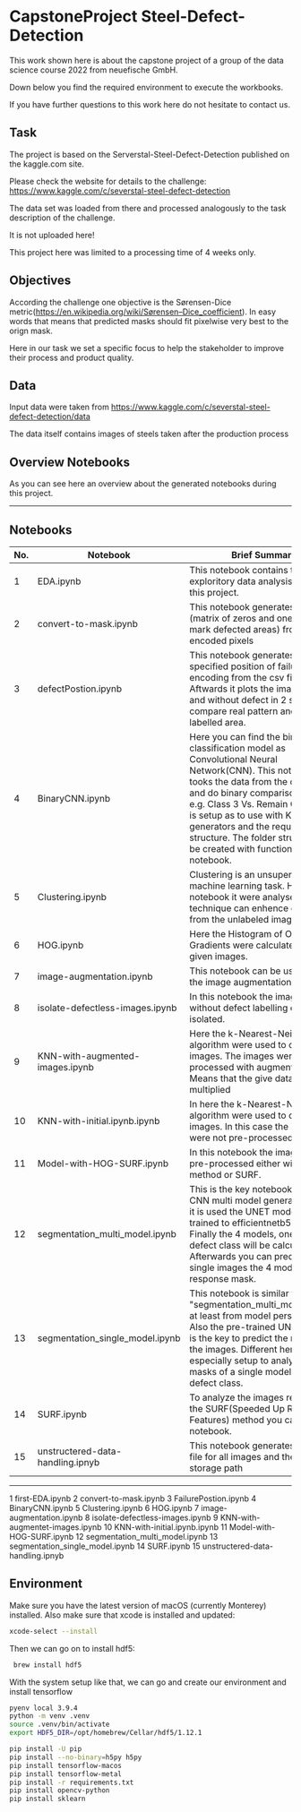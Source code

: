 # CapstoneProject Steel-Defect-Detection
This work shown here is about the capstone project of a group of the data science course 2022 from neuefische GmbH.

Down below you find the required environment to execute the workbooks.

If you have further questions to this work here do not hesitate to contact us.



## Task
The project is based on the Serverstal-Steel-Defect-Detection published on the kaggle.com site.

Please check the website for details to the challenge: https://www.kaggle.com/c/severstal-steel-defect-detection

The data set was loaded from there and processed analogously to the task description of the challenge.

It is not uploaded here!

This project here was limited to a processing time of 4 weeks only. 


## Objectives
According the challenge one objective is the Sørensen-Dice metric(https://en.wikipedia.org/wiki/Sørensen–Dice_coefficient). 
In easy words that means that predicted masks should fit pixelwise very best to the orign mask.

Here in our task we set a specific focus to help the stakeholder to improve their process and product quality. 




## Data 
Input data were taken from https://www.kaggle.com/c/severstal-steel-defect-detection/data

The data itself contains images of steels taken after the production process


## Overview Notebooks
As you can see here an overview about the generated notebooks during this project.



---
##  __Notebooks__

|No.|Notebook| Brief Summary|
|---|---|---|
|1|EDA.ipynb| This notebook contains the exploritory data analysis regarding this project.|
|2|convert-to-mask.ipynb| This notebook generates masks (matrix of zeros and ones - ones mark defected areas) from the encoded pixels |
|3|defectPostion.ipynb| This notebook generates pixels at specified position of failure encoding from the csv file. Aftwards it plots the image with and without defect in 2 subplots to compare real pattern and defect labelled area.|
|4|BinaryCNN.ipynb| Here you can find the binary classification model as Convolutional Neural Network(CNN). This notebook tooks the data from the challenge and do binary comparisons like e.g. Class 3 Vs. Remain Classes. It is setup as to use with KERAS generators and the required folder structure. The folder structure can be created with functions in the notebook.|
|5|Clustering.ipynb| Clustering is an unsupervised machine learning task. Here in this notebook it were analysed how this technique can enhence dataset from the unlabeled images.|
|6|HOG.ipynb|Here the Histogram of Oriented Gradients were calculated from the given images. |
|7|image-augmentation.ipynb|This notebook can be used to do the image augmentation. |
|8|isolate-defectless-images.ipynb|In this notebook the images without defect labelling can be isolated.|
|9|KNN-with-augmented-images.ipynb|Here the k-Nearest-Neighbour algorithm were used to classify the images. The images were pre-processed with augmention. Means that the give data were multiplied|
|10|KNN-with-initial.ipynb.ipynb|In here the k-Nearest-Neighbour algorithm were used to classify the images. In this case the images were not pre-processed.|
|11|Model-with-HOG-SURF.ipynb|In this notebook the images are pre-processed either with HOG method or SURF.|
|12|segmentation_multi_model.ipynb|This is the key notebook of the CNN multi model generation. Here it is used the UNET model pre-trained to efficientnetb5 database. Finally the 4 models, one for each defect class will be calculated. Afterwards you can predict with single images the 4 models response mask.|
|13|segmentation_single_model.ipynb|This notebook is similar to the "segmentation_multi_model.ipynb", at least from model perspective. Also the pre-trained UNET model is the key to predict the masks of the images. Different here it especially setup to analyze the masks of a single model of one defect class.|
|14|SURF.ipynb | To analyze the images regarding the SURF(Speeded Up Robust Features) method you can use this notebook.|
|15| unstructered-data-handling.ipnyb |This notebook generates the \*.csv file for all images and their the storage path|



---

1 first-EDA.ipynb 
2 convert-to-mask.ipynb
3 FailurePostion.ipynb
4 BinaryCNN.ipynb
5 Clustering.ipynb
6 HOG.ipynb
7 image-augmentation.ipynb
8 isolate-defectless-images.ipynb
9 KNN-with-augmentet-images.ipynb
10 KNN-with-initial.ipynb.ipynb
11 Model-with-HOG-SURF.ipynb
12 segmentation_multi_model.ipynb
13 segmentation_single_model.ipynb
14 SURF.ipynb
15 unstructered-data-handling.ipnyb


## Environment
Make sure you have the latest version of macOS (currently Monterey) installed.
Also make sure that xcode is installed and updated: 

```BASH
xcode-select --install
```

Then we can go on to install hdf5:

```BASH
 brew install hdf5
```
With the system setup like that, we can go and create our environment and install tensorflow

```BASH
pyenv local 3.9.4
python -m venv .venv
source .venv/bin/activate
export HDF5_DIR=/opt/homebrew/Cellar/hdf5/1.12.1

pip install -U pip
pip install --no-binary=h5py h5py
pip install tensorflow-macos
pip install tensorflow-metal
pip install -r requirements.txt
pip install opencv-python
pip install sklearn
```

 
